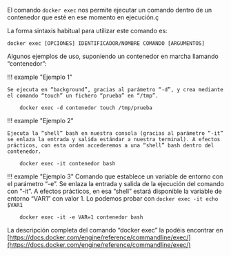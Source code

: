 El comando ``docker exec`` nos permite ejecutar un comando dentro de un contenedor que esté en ese momento en ejecución.ç

La forma sintaxis habitual para utilizar este comando es:

    docker exec [OPCIONES] IDENTIFICADOR/NOMBRE COMANDO [ARGUMENTOS]


Algunos ejemplos de uso, suponiendo un contenedor en marcha llamando “contenedor”:

!!! example "Ejemplo 1"

    Se ejecuta en “background”, gracias al parámetro “-d”, y crea mediante el comando “touch” un fichero “prueba” en “/tmp”.

        docker exec -d contenedor touch /tmp/prueba

!!! example "Ejemplo 2"

    Ejecuta la “shell” bash en nuestra consola (gracias al parámetro “-it” se enlaza la entrada y salida estándar a nuestra terminal). A efectos prácticos, con esta orden accederemos a una “shell” bash dentro del contenedor.

        docker exec -it contenedor bash

!!! example "Ejemplo 3"
    Comando que establece un variable de entorno con el parámetro “-e”. Se enlaza la entrada y salida de la ejecución del comando con “-it”. A efectos prácticos, en esa “shell” estará disponible la variable de entorno “VAR1” con valor 1. Lo podemos probar con ``docker exec -it echo $VAR1``

        docker exec -it -e VAR=1 contenedor bash


La descripción completa del comando “docker exec” la podéis encontrar en [https://docs.docker.com/engine/reference/commandline/exec/](https://docs.docker.com/engine/reference/commandline/exec/)
